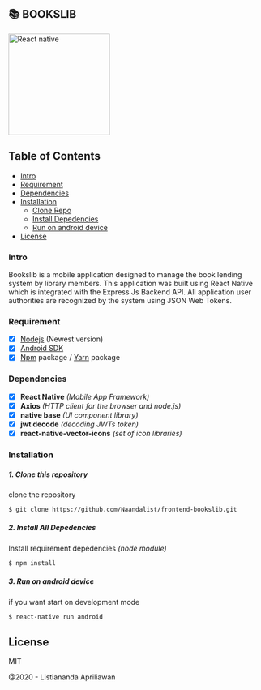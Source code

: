 ## 📚 BOOKSLIB

<p align="left">
  <a href="https://facebook.github.io//">
    <img title="React native" height='200' src="https://www.proxsisgroup.com/wp-content/uploads/2019/09/React-JS-Logo-1024x576.png">
  </a>
</p>


## Table of Contents

*  [Intro](#Intro)
*  [Requirement](#Requirement)
*  [Dependencies](#Dependencies)
*  [Installation](#Installation)
    *  [Clone Repo](#Clone-Repo)
    *  [Install Depedencies](#Install-Depedencies)
    *  [Run on android device](#Run-on-android-device)
* [License](#License)

### Intro

Bookslib is a mobile application designed to manage the book lending system by library members. This application was built using React Native which is integrated with the Express Js Backend API. All application user authorities are recognized by the system using JSON Web Tokens.


### Requirement
- [x] [Nodejs](https://nodejs.org/en/) (Newest version)
- [x] [Android SDK](https://developer.android.com/studio#downloads)
- [x] [Npm](https://www.npmjs.com/get-npm) package / [Yarn](https://yarnpkg.com/lang/en/docs/install/#mac-stable) package

### Dependencies

- [x] **React Native** *(Mobile App Framework)*
- [x] **Axios** *(HTTP client for the browser and node.js)*
- [x] **native base** *(UI component library)*
- [x] **jwt decode** *(decoding JWTs token)*
- [x] **react-native-vector-icons** *(set of icon libraries)*

### Installation

##### 1. Clone this repository
clone the repository

```sh
$ git clone https://github.com/Naandalist/frontend-bookslib.git

```

##### 2. Install All Depedencies
Install requirement depedencies *(node module)*

```sh
$ npm install
```
##### 3. Run on android device
if you want start on development mode

```sh
$ react-native run android
```

License
----

MIT


@2020 - Listiananda Apriliawan
